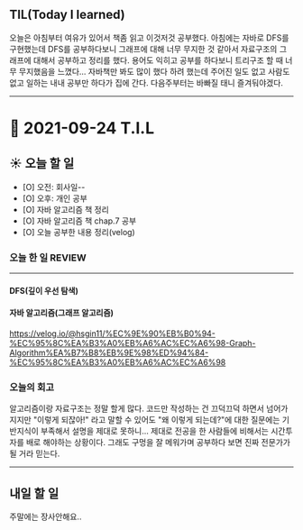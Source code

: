 ## TIL(Today I learned)
오늘은 아침부터 여유가 있어서 책좀 읽고 이것저것 공부했다. 아침에는 자바로 DFS를 구현했는데 DFS를 공부하다보니 그래프에 대해 너무 무지한 것 같아서 자료구조의 그래프에 대해서 공부하고 정리를 했다. 용어도 익히고 공부를 하다보니 트리구조 할 때 너무 무지했음을 느꼈다... 자바책만 봐도 많이 했다 하려 했는데 주어진 일도 없고 사람도 없고 일하는 내내 공부만 하다가 집에 간다. 다음주부터는 바빠질 태니 즐겨둬야겠다.

<hr>

# 📆 2021-09-24 T.I.L
## ☀️ 오늘 할 일 
- [O] 오전: 회사일--
- [O] 오후: 개인 공부
- [O] 자바 알고리즘 책 정리
- [O] 자바 알고리즘 책 chap.7 공부
- [O] 오늘 공부한 내용 정리(velog)

###  오늘 한 일 REVIEW 



<hr>

#### DFS(깊이 우선 탐색)

#### 자바 알고리즘(그래프 알고리즘)

https://velog.io/@hsgin11/%EC%9E%90%EB%B0%94-%EC%95%8C%EA%B3%A0%EB%A6%AC%EC%A6%98-Graph-Algorithm%EA%B7%B8%EB%9E%98%ED%94%84-%EC%95%8C%EA%B3%A0%EB%A6%AC%EC%A6%98

### 오늘의 회고 
알고리즘이랑 자료구조는 정말 할게 많다. 코드만 작성하는 건 끄덕끄덕 하면서 넘어가지지만 "이렇게 되잖아!" 라고 말할 수 있어도 "왜 이렇게 되는데?"에 대한 질문에는 기반지식이 부족해서 설명을 제대로 못하니... 제대로 전공을 한 사람들에 비해서는 시간투자를 배로 해야하는 상황이다. 그래도 구멍을 잘 메워가며 공부하다 보면 진짜 전문가가 될 거라 믿는다.

<hr>  

## 내일 할 일 
주말에는 장사안해요..
